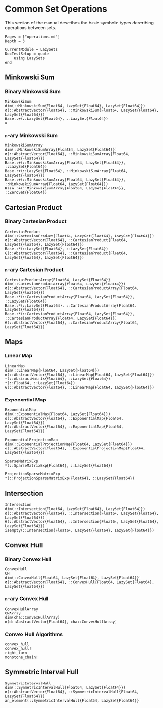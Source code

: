# Common Set Operations

This section of the manual describes the basic symbolic types describing
operations between sets.

```@contents
Pages = ["operations.md"]
Depth = 3
```

```@meta
CurrentModule = LazySets
DocTestSetup = quote
    using LazySets
end
```

## Minkowski Sum

### Binary Minkowski Sum

```@docs
MinkowskiSum
dim(::MinkowskiSum{Float64, LazySet{Float64}, LazySet{Float64}})
σ(::AbstractVector{Float64}, ::MinkowskiSum{Float64, LazySet{Float64}, LazySet{Float64}})
Base.:+(::LazySet{Float64}, ::LazySet{Float64})
⊕
```

### ``n``-ary Minkowski Sum

```@docs
MinkowskiSumArray
dim(::MinkowskiSumArray{Float64, LazySet{Float64}})
σ(::AbstractVector{Float64}, ::MinkowskiSumArray{Float64, LazySet{Float64}})
Base.:+(::MinkowskiSumArray{Float64, LazySet{Float64}}, ::LazySet{Float64})
Base.:+(::LazySet{Float64}, ::MinkowskiSumArray{Float64, LazySet{Float64}})
Base.:+(::MinkowskiSumArray{Float64, LazySet{Float64}}, ::MinkowskiSumArray{Float64, LazySet{Float64}})
Base.:+(::MinkowskiSumArray{Float64, LazySet{Float64}}, ::ZeroSet{Float64})
```

## Cartesian Product

### Binary Cartesian Product

```@docs
CartesianProduct
dim(::CartesianProduct{Float64, LazySet{Float64}, LazySet{Float64}})
σ(::AbstractVector{Float64}, ::CartesianProduct{Float64, LazySet{Float64}, LazySet{Float64}})
Base.:*(::LazySet{Float64}, ::LazySet{Float64})
∈(::AbstractVector{Float64}, ::CartesianProduct{Float64, LazySet{Float64}, LazySet{Float64}})
```

### ``n``-ary Cartesian Product

```@docs
CartesianProductArray{Float64, LazySet{Float64}}
dim(::CartesianProductArray{Float64, LazySet{Float64}})
σ(::AbstractVector{Float64}, ::CartesianProductArray{Float64, LazySet{Float64}})
Base.:*(::CartesianProductArray{Float64, LazySet{Float64}}, ::LazySet{Float64})
Base.:*(::LazySet{Float64}, ::CartesianProductArray{Float64, LazySet{Float64}})
Base.:*(::CartesianProductArray{Float64, LazySet{Float64}}, ::CartesianProductArray{Float64, LazySet{Float64}})
∈(::AbstractVector{Float64}, ::CartesianProductArray{Float64, LazySet{Float64}})
```

## Maps

### Linear Map

```@docs
LinearMap
dim(::LinearMap{Float64, LazySet{Float64}})
σ(::AbstractVector{Float64}, ::LinearMap{Float64, LazySet{Float64}})
*(::AbstractMatrix{Float64}, ::LazySet{Float64})
*(::Float64, ::LazySet{Float64})
∈(::AbstractVector{Float64}, ::LinearMap{Float64, LazySet{Float64}})
```

### Exponential Map

```@docs
ExponentialMap
dim(::ExponentialMap{Float64, LazySet{Float64}})
σ(::AbstractVector{Float64}, ::ExponentialMap{Float64, LazySet{Float64}})
∈(::AbstractVector{Float64}, ::ExponentialMap{Float64, LazySet{Float64}})
```

```@docs
ExponentialProjectionMap
dim(::ExponentialProjectionMap{Float64, LazySet{Float64}})
σ(::AbstractVector{Float64}, ::ExponentialProjectionMap{Float64, LazySet{Float64}})
```

```@docs
SparseMatrixExp
*(::SparseMatrixExp{Float64}, ::LazySet{Float64})
```

```@docs
ProjectionSparseMatrixExp
*(::ProjectionSparseMatrixExp{Float64}, ::LazySet{Float64})
```

## Intersection

```@docs
Intersection
dim(::Intersection{Float64, LazySet{Float64}, LazySet{Float64}})
σ(::AbstractVector{Float64}, ::Intersection{Float64, LazySet{Float64}, LazySet{Float64}})
∈(::AbstractVector{Float64}, ::Intersection{Float64, LazySet{Float64}, LazySet{Float64}})
isempty(::Intersection{Float64, LazySet{Float64}, LazySet{Float64}})
```

## Convex Hull

### Binary Convex Hull

```@docs
ConvexHull
CH
dim(::ConvexHull{Float64, LazySet{Float64}, LazySet{Float64}})
σ(::AbstractVector{Float64}, ::ConvexHull{Float64, LazySet{Float64}, LazySet{Float64}})
```

### ``n``-ary Convex Hull

```@docs
ConvexHullArray
CHArray
dim(cha::ConvexHullArray)
σ(d::AbstractVector{Float64}, cha::ConvexHullArray)
```

### Convex Hull Algorithms

```@docs
convex_hull
convex_hull!
right_turn
monotone_chain!
```

## Symmetric Interval Hull

```@docs
SymmetricIntervalHull
dim(::SymmetricIntervalHull{Float64, LazySet{Float64}})
σ(::AbstractVector{Float64}, ::SymmetricIntervalHull{Float64, LazySet{Float64}})
an_element(::SymmetricIntervalHull{Float64, LazySet{Float64}})
```
